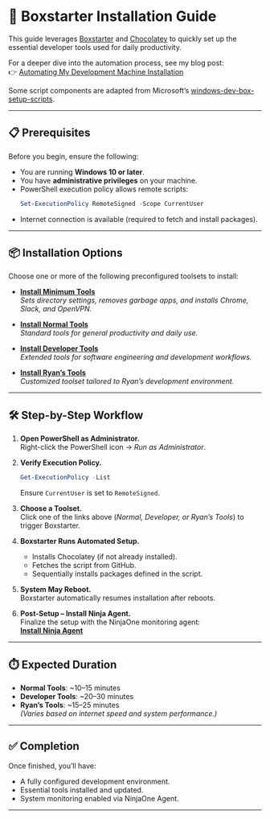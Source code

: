 # 🚀 Boxstarter Installation Guide

This guide leverages [Boxstarter](http://boxstarter.org) and [Chocolatey](http://chocolatey.org) to quickly set up the essential developer tools used for daily productivity.  

For a deeper dive into the automation process, see my blog post:  
👉 [Automating My Development Machine Installation](https://laurentkempe.com/2018/06/01/Automating-development-machine-installation/)

Some script components are adapted from Microsoft’s [windows-dev-box-setup-scripts](https://github.com/Microsoft/windows-dev-box-setup-scripts).

---

## 📋 Prerequisites

Before you begin, ensure the following:  
- You are running **Windows 10 or later**.  
- You have **administrative privileges** on your machine.  
- PowerShell execution policy allows remote scripts:  
  ```powershell
  Set-ExecutionPolicy RemoteSigned -Scope CurrentUser
  ```  
- Internet connection is available (required to fetch and install packages).  

---

## 📦 Installation Options

Choose one or more of the following preconfigured toolsets to install:  

- [**Install Minimum Tools**](http://boxstarter.org/package/url?https://raw.githubusercontent.com/FoxHireLLC/Cacao/refs/heads/master/Minimum.ps1)  
  *Sets directory settings, removes garbage apps, and installs Chrome, Slack, and OpenVPN.*  

- [**Install Normal Tools**](http://boxstarter.org/package/url?https://raw.githubusercontent.com/FoxHireLLC/Cacao/refs/heads/master/Normal.ps1)  
  *Standard tools for general productivity and daily use.*  

- [**Install Developer Tools**](http://boxstarter.org/package/url?https://raw.githubusercontent.com/FoxHireLLC/Cacao/refs/heads/master/Developer.ps1)  
  *Extended tools for software engineering and development workflows.*  

- [**Install Ryan’s Tools**](http://boxstarter.org/package/url?https://raw.githubusercontent.com/FoxHireLLC/Cacao/refs/heads/master/Ryan.ps1)  
  *Customized toolset tailored to Ryan’s development environment.*  

---

## 🛠️ Step-by-Step Workflow

1. **Open PowerShell as Administrator.**  
   Right-click the PowerShell icon → *Run as Administrator*.  

2. **Verify Execution Policy.**  
   ```powershell
   Get-ExecutionPolicy -List
   ```  
   Ensure `CurrentUser` is set to `RemoteSigned`.  

3. **Choose a Toolset.**  
   Click one of the links above (*Normal, Developer, or Ryan’s Tools*) to trigger Boxstarter.  

4. **Boxstarter Runs Automated Setup.**  
   - Installs Chocolatey (if not already installed).  
   - Fetches the script from GitHub.  
   - Sequentially installs packages defined in the script.  

5. **System May Reboot.**  
   Boxstarter automatically resumes installation after reboots.  

6. **Post-Setup – Install Ninja Agent.**  
   Finalize the setup with the NinjaOne monitoring agent:  
   [**Install Ninja Agent**](https://app.ninjarmm.com/agent/installer/b77fc1d6-e9bb-49bb-9407-46f5b0eeae02/9.0.4639/NinjaOne-Agent-Foxhire-MainOffice-WINDOWSLAPTOP.msi)  

---

## ⏱️ Expected Duration

- **Normal Tools**: ~10–15 minutes  
- **Developer Tools**: ~20–30 minutes  
- **Ryan’s Tools**: ~15–25 minutes  
*(Varies based on internet speed and system performance.)*  

---

## ✅ Completion

Once finished, you’ll have:  
- A fully configured development environment.  
- Essential tools installed and updated.  
- System monitoring enabled via NinjaOne Agent.  

---



